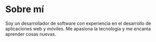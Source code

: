 # Sobre mí

Soy un desarrollador de software con experiencia en el desarrollo de aplicaciones web y móviles. Me apasiona la tecnología y me encanta aprender cosas nuevas.
